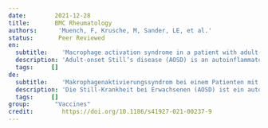 ```yaml
---
date:        2021-12-28
title:       BMC Rheumatology
authors:      'Muench, F, Krusche, M, Sander, LE, et al.'
status:       Peer Reviewed
en:
  subtitle:    'Macrophage activation syndrome in a patient with adult-onset Still’s disease following first COVID-19 vaccination with BNT162b2'
  description: 'Adult-onset Still’s disease (AOSD) is an autoinflammatory multi-systemic syndrome. Macrophage activation syndrome (MAS) is a potentially life-threatening complication of AOSD with a mortality rate of 10–20%. Especially viral infection is thought to be a common trigger for development of MAS. On the other hand, the occurrence of MAS following vaccinations is extremely rare and has been described in a few cases after measles or influenza vaccinations and more recently after ChAdOx1 nCoV-19 (COVID-19 viral vector vaccine, Oxford-AZ). Conclusions To the best of our knowledge, this is the first case report of development of MAS in a patient with preexisting AOSD after vaccination in general, and SARS-CoV-2 vaccination in particular. The new mRNA vaccines have generally shown a reassuring safety profile, but it has been shown that nucleic acids in general, including mRNA can act as pathogen-associated molecular patterns that activate toll-like receptors with extensive production of pro-inflammatory cytokines and further activation of immune cells. Proving an interferon 1 response in our patient directly after vaccination, we think that in this particular case the vaccination might have acted as trigger for the development of MAS. Even if it remains difficult to establish causality in the case of rare adverse events, especially in patients with autoimmune or autoinflammatory conditions, these complications are important to monitor and register, but do not at all diminish the overwhelming positive benefit-risk ratio of licensed COVID-19 vaccines.'
  tags:     []
de: 
  subtitle:    'Makrophagenaktivierungssyndrom bei einem Patienten mit Morbus Still im Erwachsenenalter nach der ersten COVID-19-Impfung mit BNT162b2'
  description: 'Die Still-Krankheit bei Erwachsenen (AOSD) ist ein autoinflammatorisches multisystemisches Syndrom. Das Makrophagenaktivierungssyndrom (MAS) ist eine potenziell lebensbedrohliche Komplikation der AOSD mit einer Sterblichkeitsrate von 10-20 %. Es wird angenommen, dass vor allem Virusinfektionen ein häufiger Auslöser für die Entwicklung von MAS sind. Andererseits ist das Auftreten von MAS nach Impfungen extrem selten und wurde in einigen wenigen Fällen nach Masern- oder Grippeimpfungen und in jüngerer Zeit nach ChAdOx1 nCoV-19 (COVID-19-Virusvektorimpfstoff, Oxford-AZ) beschrieben. Schlussfolgerungen Nach unserem Kenntnisstand ist dies der erste Fallbericht über die Entwicklung einer MAS bei einem Patienten mit vorbestehender AOSD nach einer Impfung im Allgemeinen und einer SARS-CoV-2-Impfung im Besonderen. Die neuen mRNA-Impfstoffe haben im Allgemeinen ein beruhigendes Sicherheitsprofil gezeigt, aber es hat sich gezeigt, dass Nukleinsäuren im Allgemeinen, einschließlich mRNA, als erregerassoziierte molekulare Muster fungieren können, die Toll-like-Rezeptoren mit einer umfangreichen Produktion von pro-inflammatorischen Zytokinen und einer weiteren Aktivierung von Immunzellen aktivieren. Da wir bei unserem Patienten eine Interferon-1-Reaktion direkt nach der Impfung nachweisen konnten, gehen wir davon aus, dass in diesem speziellen Fall die Impfung als Auslöser für die Entwicklung von MAS fungiert haben könnte. Auch wenn es nach wie vor schwierig ist, bei seltenen unerwünschten Ereignissen, insbesondere bei Patienten mit Autoimmun- oder autoinflammatorischen Erkrankungen, die Kausalität nachzuweisen, sind diese Komplikationen wichtig zu überwachen und zu registrieren, schmälern aber keineswegs das überwältigend positive Nutzen-Risiko-Verhältnis der zugelassenen COVID-19-Impfstoffe'
  tags:     []
group:       "Vaccines"
credit:        https://doi.org/10.1186/s41927-021-00237-9
---
```

